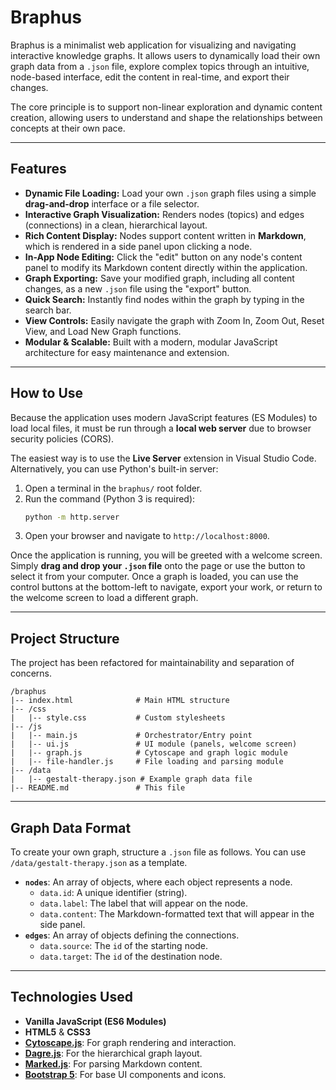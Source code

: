 # Braphus

Braphus is a minimalist web application for visualizing and navigating interactive knowledge graphs. It allows users to dynamically load their own graph data from a `.json` file, explore complex topics through an intuitive, node-based interface, edit the content in real-time, and export their changes.

The core principle is to support non-linear exploration and dynamic content creation, allowing users to understand and shape the relationships between concepts at their own pace.

-----

## Features

  * **Dynamic File Loading:** Load your own `.json` graph files using a simple **drag-and-drop** interface or a file selector.
  * **Interactive Graph Visualization:** Renders nodes (topics) and edges (connections) in a clean, hierarchical layout.
  * **Rich Content Display:** Nodes support content written in **Markdown**, which is rendered in a side panel upon clicking a node.
  * **In-App Node Editing:** Click the "edit" button on any node's content panel to modify its Markdown content directly within the application.
  * **Graph Exporting:** Save your modified graph, including all content changes, as a new `.json` file using the "export" button.
  * **Quick Search:** Instantly find nodes within the graph by typing in the search bar.
  * **View Controls:** Easily navigate the graph with Zoom In, Zoom Out, Reset View, and Load New Graph functions.
  * **Modular & Scalable:** Built with a modern, modular JavaScript architecture for easy maintenance and extension.

-----

## How to Use

Because the application uses modern JavaScript features (ES Modules) to load local files, it must be run through a **local web server** due to browser security policies (CORS).

The easiest way is to use the **Live Server** extension in Visual Studio Code. Alternatively, you can use Python's built-in server:

1.  Open a terminal in the `braphus/` root folder.
2.  Run the command (Python 3 is required):
    ```bash
    python -m http.server
    ```
3.  Open your browser and navigate to `http://localhost:8000`.

Once the application is running, you will be greeted with a welcome screen. Simply **drag and drop your `.json` file** onto the page or use the button to select it from your computer. Once a graph is loaded, you can use the control buttons at the bottom-left to navigate, export your work, or return to the welcome screen to load a different graph.

-----

## Project Structure

The project has been refactored for maintainability and separation of concerns.

```
/braphus
|-- index.html              # Main HTML structure
|-- /css
|   |-- style.css           # Custom stylesheets
|-- /js
|   |-- main.js             # Orchestrator/Entry point
|   |-- ui.js               # UI module (panels, welcome screen)
|   |-- graph.js            # Cytoscape and graph logic module
|   |-- file-handler.js     # File loading and parsing module
|-- /data
|   |-- gestalt-therapy.json # Example graph data file
|-- README.md               # This file
```

-----

## Graph Data Format

To create your own graph, structure a `.json` file as follows. You can use `/data/gestalt-therapy.json` as a template.

  * **`nodes`**: An array of objects, where each object represents a node.
      * `data.id`: A unique identifier (string).
      * `data.label`: The label that will appear on the node.
      * `data.content`: The Markdown-formatted text that will appear in the side panel.
  * **`edges`**: An array of objects defining the connections.
      * `data.source`: The `id` of the starting node.
      * `data.target`: The `id` of the destination node.

-----

## Technologies Used

  * **Vanilla JavaScript (ES6 Modules)**
  * **HTML5** & **CSS3**
  * **[Cytoscape.js](https://js.cytoscape.org/)**: For graph rendering and interaction.
  * **[Dagre.js](https://github.com/dagrejs/dagre)**: For the hierarchical graph layout.
  * **[Marked.js](https://marked.js.org/)**: For parsing Markdown content.
  * **[Bootstrap 5](https://getbootstrap.com/)**: For base UI components and icons.